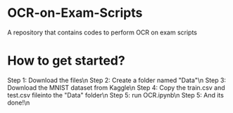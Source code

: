 # OCR-on-Exam-Scripts
A repository that contains codes to perform OCR on exam scripts


# How to get started?
 Step 1: Download the files\n
 Step 2: Create a folder named "Data"\n
 Step 3: Download the MNIST dataset from Kaggle\n
 Step 4: Copy the train.csv and test.csv fileinto the "Data" folder\n
 Step 5: run OCR.ipynb\n
 Step 5: And its done!\n

